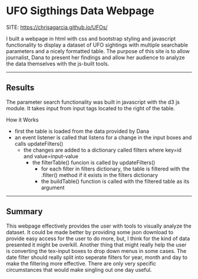 # UFO Sigthings Data Webpage

SITE: https://chrisagarcia.github.io/UFOs/

I built a webpage in html with css and bootstrap styling and javascript functionality to display a dataset of UFO sightings with multiple searchable parameters and a nicely formatted table. The purpose of this site is to allow journalist, Dana to present her findings and allow her audience to analyze the data themselves with the js-built tools.

---

## Results

The parameter search functionality was built in javascript with the d3 js module. It takes input from input tags located to the right of the table.

How it Works
- first the table is loaded from the data provided by Dana
- an event listener is called that listens for a change in the input boxes and calls updateFilters()
    - the changes are added to a dictionary called filters where key=id and value=input-value
        - the filterTable() funcion is called by updateFilters()
            - for each filter in filters dictionary, the table is filtered with the .filter() method if it exists in the filters dictionary
            - the buildTable() function is called with the filtered table as its argument

---

## Summary

This webpage effectively provides the user with tools to visually analyze the dataset. It could be made better by providing some json download to provide easy access for the user to do more, but, I think for the kind of data presented it might be overkill. Another thing that might really help the user is converting the tex-input boxes to drop down menus in some cases. The date filter should really split into seperate filters for year, month and day to make the filtering more effective. There are only very specific circumstances that would make singling out one day useful.